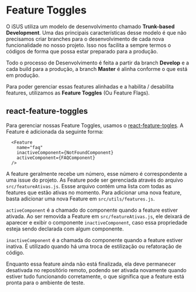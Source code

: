 # Feature Toggles

O iSUS utiliza um modelo de desenvolvimento chamado **Trunk-based Development**. Uma das principais características desse modelo é que não precisamos criar branches para o desenvolvimento de cada nova funcionalidade no nosso projeto. Isso nos facilita a sempre termos o códigos de forma que possa estar preparado para a produção.

Todo o processo de Desenvolvimento é feita a partir da branch **Develop** e a cada build para a produção, a branch **Master** é alinha conforme o que está em produção.

Para poder gerenciar essas features alinhadas e a habilita / desabilita features, utilizamos as **Feature Toggles** (Ou Feature Flags).

## react-feature-toggles

Para gerenciar nossas Feature Toggles, usamos o [react-feature-togles](https://github.com/paralleldrive/react-feature-toggles). A Feature é adicionada da seguinte forma:

```React
  <Feature
    name="faq"
    inactiveComponent={NotFoundComponent}
    activeComponent={FAQComponent}
  />
```

A feature geralmente recebe um número, esse número é correspondente a uma issue do projeto. As Feature pode ser gerenciada através do arquivo `src/featureAtivas.js`. Essse arquivo contém uma lista com todas as features que estão ativas no momento. Para adicionar uma nova feature, basta adicionar uma nova Feature em `src/utils/features.js`.

`activeComponent` é a chamado do componente quando a feature estiver ativada. Ao ser removida a Feature em `src/featureAtivas.js`, ele deixará de aparecer e exibir o componente `inactiveComponent`, caso essa propriedade esteja sendo declarada com algum componente.

`inactiveComponent` é a chamada do componente quando a feature estiver inativa. É utilizado quando há uma troca de estilização ou refatoração de código.

Enquanto essa feature ainda não está finalizada, ela deve permanecer desativada no repositório remoto, podendo ser ativada novamente quando estiver tudo funcionando corretamente, o que significa que a feature está pronta para o ambiente de teste.



